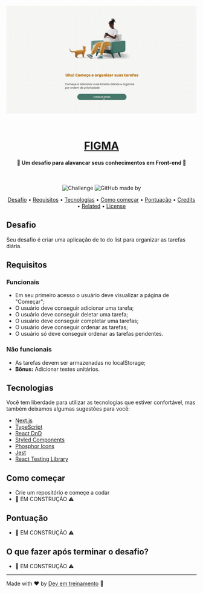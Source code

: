 <!-- Título -->
<h1 align="center">
  
  ![Application](.github/application.gif)
  <!-- <img src=".github/logo.png" alt="Logo"> -->
<br>
<a href="https://www.figma.com/file/SeybL2HtUDI3M0NilPDOjN/Challenge---Todo-List?node-id=103%3A134" target="_blank">FIGMA</a>

</h1>
<!-- /Título -->

<!-- Subtítulo -->
<h4 align="center">
  🎯 Um desafio para alavancar seus conhecimentos em Front-end 🚀
</h4>
<!-- /Subtítulo -->

<!-- Badges -->
<div align="center">
<br>

![Challenge](https://img.shields.io/badge/Desafio-Front--end-f1e05a)
![GitHub made by](https://img.shields.io/badge/Made%20By-Kaique%20Covo-ff69b4)

</div>
<!-- /Badges -->

<!-- Menu -->
<p align="center">
  <a href="#key-features">Desafio</a> •
  <a href="#download">Requisitos</a> •
  <a href="#download">Tecnologias</a> •
  <a href="#how-to-use">Como começar</a> •
  <a href="#how-to-use">Pontuação</a> •
  <a href="#credits">Credits</a> •
  <a href="#related">Related</a> •
  <a href="#license">License</a>
</p>
<!-- /Menu -->

## Desafio

Seu desafio é criar uma aplicação de to do list para organizar as tarefas diária.

## Requisitos

### Funcionais

- Em seu primeiro acesso o usuário deve visualizar a página de "Começar";<br>
- O usuário deve conseguir adicionar uma tarefa;<br>
- O usuário deve conseguir deletar uma tarefa;<br>
- O usuário deve conseguir completar uma tarefas;<br>
- O usuário deve conseguir ordenar as tarefas;<br>
- O usuário só deve conseguir ordenar as tarefas pendentes.

### Não funcionais

- As tarefas devem ser armazenadas no localStorage;
- **Bônus:** Adicionar testes unitários.

## Tecnologias

Você tem liberdade para utilizar as tecnologias que estiver confortável, mas também deixamos algumas sugestões para você:

- [Next.js](https://nextjs.org/)
- [TypeScript](https://www.typescriptlang.org/)
- [React DnD](https://react-dnd.github.io/react-dnd)
- [Styled Components](https://styled-components.com/)
- [Phosphor Icons](https://phosphoricons.com/)
- [Jest](https://jestjs.io/pt-BR/)
- [React Testing Library](https://testing-library.com/docs/react-testing-library/intro/)

## Como começar

- Crie um repositório e começe a codar
- 👷 EM CONSTRUÇÃO ⚠️

## Pontuação

- 👷 EM CONSTRUÇÃO ⚠️

## O que fazer após terminar o desafio?

- 👷 EM CONSTRUÇÃO ⚠️

---

Made with ♥ by [Dev em treinamento](https://www.devemtreinamento.com.br) :wave:

